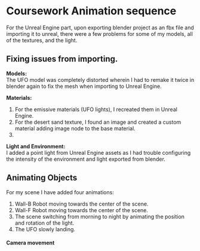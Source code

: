 # Coursework Animation sequence

For the Unreal Engine part, upon exporting blender project as an fbx file and importing it to unreal, there were a few problems for some of my models,
all of the textures, and the light.

## Fixing issues from importing.

**Models:**  
The UFO model was completely distorted wherein I had to remake it twice in blender again to fix the mesh when importing to Unreal Engine.  

**Materials:**
1.  For the emissive materials (UFO lights), I recreated them in Unreal Engine.  
2.  For the desert sand texture, I found an image and created a custom material adding image node to the base material.
3.  

**Light and Environment:**  
I added a point light from Unreal Engine assets as I had trouble configuring the intensity of the environment and light exported from blender.  

## Animating Objects
For my scene I have added four animations:
1.  Wall-B Robot moving towards the center of the scene.
2.  Wall-F Robot moving towards the center of the scene.
3.  The scene switching from morning to night by animating the position and rotation of the light.
4.  The UFO slowly landing.

#### Camera movement


